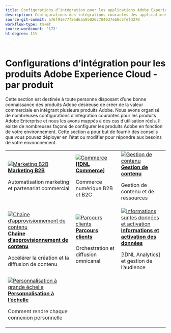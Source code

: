 ```yaml
---
title: Configurations d’intégration pour les applications Adobe Experience Cloud - par produit
description: Configurations des intégrations courantes des applications Adobe Experience Cloud organisées par produit.
source-git-commit: a76f91e77f85d6a5050203704037eb8c5fefd270
workflow-type: tm+mt
source-wordcount: '172'
ht-degree: 11%

---
```



# Configurations d’intégration pour les produits Adobe Experience Cloud - par produit

Cette section est destinée à toute personne disposant d’une bonne connaissance des produits Adobe désireuse de créer de la valeur commerciale en intégrant plusieurs produits Adobe.  Nous avons organisé de nombreuses configurations d’intégration courantes pour les produits Adobe Enterprise et nous les avons mappés à des cas d’utilisation réels.  Il existe de nombreuses façons de configurer les produits Adobe en fonction de votre environnement.  Cette section a pour but de fournir des conseils que vous pouvez déployer en l’état ou modifier pour répondre aux besoins de votre environnement.


<table>
<tr>
    <td>
      <a  href="./b2b.md"><img alt="Marketing B2B" src="https://cdn.experienceleague.adobe.com/thumb/b2b.png"/></a>
      <div><strong><a href="./b2b.md">Marketing B2B</a></strong></div>
      <p>
        Automatisation marketing et partenariat commercial
      </p>
    </td>
   <td>
      <a  href="./commerce.md"><img alt="Commerce" src="https://cdn.experienceleague.adobe.com/thumb/commerce.png"/></a>
      <div><strong><a href="./commerce.md">[!DNL Commerce]</a></strong></div>
      <p>
        Commerce numérique B2B et B2C
      </p>
   </td>    
   <td>
      <a  href="./content-management.md"><img alt="Gestion de contenu" src="https://cdn.experienceleague.adobe.com/thumb/content-management.png"/></a>
      <div><strong><a href="./content-management.md">Gestion de contenu</a></strong></div>
      <p>
        Gestion de contenu et de ressources
      </p>
   </td>
</tr>
<tr>
   <td>
      <a  href="./content-supply-chain.md"><img alt="Chaîne d’approvisionnement de contenu" src="https://cdn.experienceleague.adobe.com/thumb/content-supply-chain.png"/></a>
      <div><strong><a href="./content-supply-chain.md">Chaîne d’approvisionnement de contenu</a></strong></div>
      <p>
        Accélérer la création et la diffusion de contenu
      </p> 
    </td>
   <td>
      <a  href="./customer-journeys.md"><img alt="Parcours clients" src="https://cdn.experienceleague.adobe.com/thumb/customer-journeys.png"/></a>
      <div><strong><a href="./customer-journeys.md">Parcours clients</a></strong></div>
      <p>
        Orchestration et diffusion omnicanal
      </p> 
    </td>
   <td>
      <a  href="./data-insights.md"><img alt="Informations sur les données et activation" src="https://cdn.experienceleague.adobe.com/thumb/data-insights.png"/></a>
      <div><strong><a href="./data-insights.md"> Informations et activation des données</a></strong></div>
      <p>
        [!DNL Analytics] et gestion de l’audience
      </p>
   </td>  
</tr>
<tr>
   <td>
      <a  href="./personalization.md"><img alt="Personnalisation à grande échelle" src="https://cdn.experienceleague.adobe.com/thumb/personalization.png"/></a>
      <div><strong><a href="./personalization.md">Personnalisation à l’échelle</a></strong></div>
      <p>
        Comment rendre chaque connexion personnelle
      </p>
   </td>
</table>

